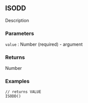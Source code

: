 ## ISODD

Description

### Parameters
`value` : Number (required) - argument

### Returns
Number

### Examples
```
// returns VALUE
ISODD()
```